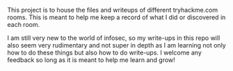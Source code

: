 This project is to house the files and writeups of different tryhackme.com rooms. This is meant to help me keep a record of what I did or discovered in each room.

I am still very new to the world of infosec, so my write-ups in this repo will also seem very rudimentary and not super in depth as I am learning not only how to do these things but also how to do write-ups. I welcome any feedback so long as it is meant to help me learn and grow! 
